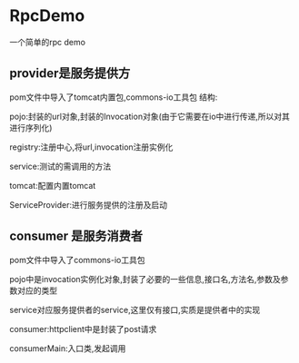 # RpcDemo
一个简单的rpc demo

## provider是服务提供方
pom文件中导入了tomcat内置包,commons-io工具包
结构:

pojo:封装的url对象,封装的Invocation对象(由于它需要在io中进行传递,所以对其进行序列化)

registry:注册中心,将url,invocation注册实例化

service:测试的需调用的方法

tomcat:配置内置tomcat

ServiceProvider:进行服务提供的注册及启动

## consumer 是服务消费者
pom文件中导入了commons-io工具包

pojo中是invocation实例化对象,封装了必要的一些信息,接口名,方法名,参数及参数对应的类型

service对应服务提供者的service,这里仅有接口,实质是提供者中的实现

consumer:httpclient中是封装了post请求

consumerMain:入口类,发起调用



